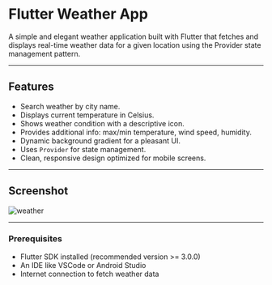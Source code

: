 # Flutter Weather App

A simple and elegant weather application built with Flutter that fetches and displays real-time weather data for a given location using the Provider state management pattern.

---

## Features

- Search weather by city name.
- Displays current temperature in Celsius.
- Shows weather condition with a descriptive icon.
- Provides additional info: max/min temperature, wind speed, humidity.
- Dynamic background gradient for a pleasant UI.
- Uses `Provider` for state management.
- Clean, responsive design optimized for mobile screens.

---

## Screenshot

![weather](https://github.com/user-attachments/assets/e560ce8e-5d02-4f71-abfe-c94cb257bf30)

---

### Prerequisites

- Flutter SDK installed (recommended version >= 3.0.0)
- An IDE like VSCode or Android Studio
- Internet connection to fetch weather data
